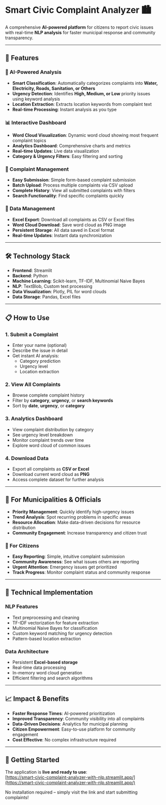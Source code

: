 # Smart Civic Complaint Analyzer 🏙️

A comprehensive **AI-powered platform** for citizens to report civic issues with real-time **NLP analysis** for faster municipal response and community transparency.

---

## 🚀 Features

### 🤖 AI-Powered Analysis
- **Smart Classification**: Automatically categorizes complaints into **Water, Electricity, Roads, Sanitation, or Others**  
- **Urgency Detection**: Identifies **High, Medium, or Low** priority issues using keyword analysis  
- **Location Extraction**: Extracts location keywords from complaint text  
- **Real-time Processing**: Instant analysis as you type  

### 📊 Interactive Dashboard
- **Word Cloud Visualization**: Dynamic word cloud showing most frequent complaint topics  
- **Analytics Dashboard**: Comprehensive charts and metrics  
- **Real-time Updates**: Live data visualization  
- **Category & Urgency Filters**: Easy filtering and sorting  

### 📝 Complaint Management
- **Easy Submission**: Simple form-based complaint submission  
- **Batch Upload**: Process multiple complaints via CSV upload  
- **Complete History**: View all submitted complaints with filters  
- **Search Functionality**: Find specific complaints quickly  

### 💾 Data Management
- **Excel Export**: Download all complaints as CSV or Excel files  
- **Word Cloud Download**: Save word cloud as PNG image  
- **Persistent Storage**: All data saved in Excel format  
- **Real-time Updates**: Instant data synchronization  

---

## 🛠️ Technology Stack
- **Frontend**: Streamlit  
- **Backend**: Python  
- **Machine Learning**: Scikit-learn, TF-IDF, Multinomial Naive Bayes  
- **NLP**: TextBlob, Custom text processing  
- **Data Visualization**: Plotly, PIL for word clouds  
- **Data Storage**: Pandas, Excel files  

---

## 📋 How to Use

### 1. Submit a Complaint
- Enter your name (optional)  
- Describe the issue in detail  
- Get instant AI analysis:  
  - Category prediction  
  - Urgency level  
  - Location extraction  

### 2. View All Complaints
- Browse complete complaint history  
- Filter by **category**, **urgency**, or **search keywords**  
- Sort by **date**, **urgency**, or **category**  

### 3. Analytics Dashboard
- View complaint distribution by category  
- See urgency level breakdown  
- Monitor complaint trends over time  
- Explore word cloud of common issues  

### 4. Download Data
- Export all complaints as **CSV or Excel**  
- Download current word cloud as **PNG**  
- Access complete dataset for further analysis  

---

## 🎯 For Municipalities & Officials
- **Priority Management**: Quickly identify high-urgency issues  
- **Trend Analysis**: Spot recurring problems in specific areas  
- **Resource Allocation**: Make data-driven decisions for resource distribution  
- **Community Engagement**: Increase transparency and citizen trust  

### 👥 For Citizens
- **Easy Reporting**: Simple, intuitive complaint submission  
- **Community Awareness**: See what issues others are reporting  
- **Urgent Attention**: Emergency issues get prioritized  
- **Track Progress**: Monitor complaint status and community response  

---

## 🔧 Technical Implementation

### NLP Features
- Text preprocessing and cleaning  
- TF-IDF vectorization for feature extraction  
- Multinomial Naive Bayes for classification  
- Custom keyword matching for urgency detection  
- Pattern-based location extraction  

### Data Architecture
- Persistent **Excel-based storage**  
- Real-time data processing  
- In-memory word cloud generation  
- Efficient filtering and search algorithms  

---

## 📈 Impact & Benefits
- **Faster Response Times**: AI-powered prioritization  
- **Improved Transparency**: Community visibility into all complaints  
- **Data-Driven Decisions**: Analytics for municipal planning  
- **Citizen Empowerment**: Easy-to-use platform for community engagement  
- **Cost Effective**: No complex infrastructure required  

---

## 🚀 Getting Started
The application is **live and ready to use**:  
[https://smart-civic-complaint-analyzer-with-nlp.streamlit.app/](https://smart-civic-complaint-analyzer-with-nlp.streamlit.app/)  

No installation required – simply visit the link and start submitting complaints!
